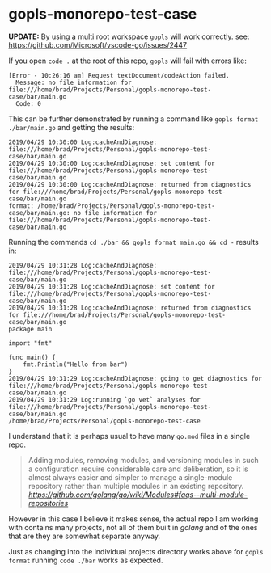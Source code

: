 # gopls-monorepo-test-case

__UPDATE:__ By using a multi root workspace `gopls` will work correctly.
see: <https://github.com/Microsoft/vscode-go/issues/2447>

If you open `code .` at the root of this repo, `gopls` will fail with errors like:

```
[Error - 10:26:16 am] Request textDocument/codeAction failed.
  Message: no file information for file:///home/brad/Projects/Personal/gopls-monorepo-test-case/bar/main.go
  Code: 0 
```

This can be further demonstrated by running a command like `gopls format ./bar/main.go` and getting the results:

```
2019/04/29 10:30:00 Log:cacheAndDiagnose: file:///home/brad/Projects/Personal/gopls-monorepo-test-case/bar/main.go
2019/04/29 10:30:00 Log:cacheAndDiagnose: set content for file:///home/brad/Projects/Personal/gopls-monorepo-test-case/bar/main.go
2019/04/29 10:30:00 Log:cacheAndDiagnose: returned from diagnostics for file:///home/brad/Projects/Personal/gopls-monorepo-test-case/bar/main.go
format: /home/brad/Projects/Personal/gopls-monorepo-test-case/bar/main.go: no file information for file:///home/brad/Projects/Personal/gopls-monorepo-test-case/bar/main.go
```

Running the commands `cd ./bar && gopls format main.go && cd -` results in:

```
2019/04/29 10:31:28 Log:cacheAndDiagnose: file:///home/brad/Projects/Personal/gopls-monorepo-test-case/bar/main.go
2019/04/29 10:31:28 Log:cacheAndDiagnose: set content for file:///home/brad/Projects/Personal/gopls-monorepo-test-case/bar/main.go
2019/04/29 10:31:28 Log:cacheAndDiagnose: returned from diagnostics for file:///home/brad/Projects/Personal/gopls-monorepo-test-case/bar/main.go
package main

import "fmt"

func main() {
	fmt.Println("Hello from bar")
}
2019/04/29 10:31:29 Log:cacheAndDiagnose: going to get diagnostics for file:///home/brad/Projects/Personal/gopls-monorepo-test-case/bar/main.go
2019/04/29 10:31:29 Log:running `go vet` analyses for file:///home/brad/Projects/Personal/gopls-monorepo-test-case/bar/main.go
/home/brad/Projects/Personal/gopls-monorepo-test-case
```

I understand that it is perhaps usual to have many `go.mod` files in a single repo.

> Adding modules, removing modules, and versioning modules in such a
> configuration require considerable care and deliberation, so it is
> almost always easier and simpler to manage a single-module repository
> rather than multiple modules in an existing repository.
> _<https://github.com/golang/go/wiki/Modules#faqs--multi-module-repositories>_

However in this case I believe it makes sense, the actual repo I am working with
contains many projects, not all of them built in _golang_ and of the ones that
are they are somewhat separate anyway.

Just as changing into the individual projects directory works above for
`gopls format` running `code ./bar` works as expected.